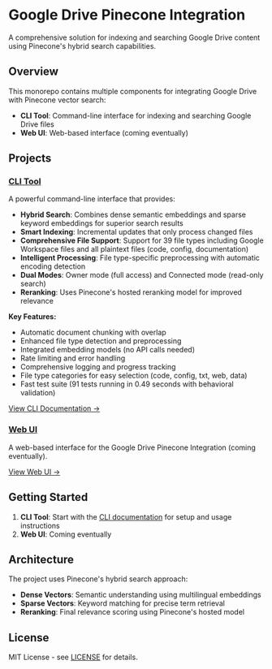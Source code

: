 # Google Drive Pinecone Integration

A comprehensive solution for indexing and searching Google Drive content using Pinecone's hybrid search capabilities.

## Overview

This monorepo contains multiple components for integrating Google Drive with Pinecone vector search:

- **CLI Tool**: Command-line interface for indexing and searching Google Drive files
- **Web UI**: Web-based interface (coming eventually)

## Projects

### [CLI Tool](./cli/)

A powerful command-line interface that provides:

- **Hybrid Search**: Combines dense semantic embeddings and sparse keyword embeddings for superior search results
- **Smart Indexing**: Incremental updates that only process changed files
- **Comprehensive File Support**: Support for 39 file types including Google Workspace files and all plaintext files (code, config, documentation)
- **Intelligent Processing**: File type-specific preprocessing with automatic encoding detection
- **Dual Modes**: Owner mode (full access) and Connected mode (read-only search)
- **Reranking**: Uses Pinecone's hosted reranking model for improved relevance

**Key Features:**
- Automatic document chunking with overlap
- Enhanced file type detection and preprocessing
- Integrated embedding models (no API calls needed)
- Rate limiting and error handling
- Comprehensive logging and progress tracking
- File type categories for easy selection (code, config, txt, web, data)
- Fast test suite (91 tests running in 0.49 seconds with behavioral validation)

[View CLI Documentation →](./cli/)

### [Web UI](./web-ui/)

A web-based interface for the Google Drive Pinecone Integration (coming eventually).

[View Web UI →](./web-ui/)

## Getting Started

1. **CLI Tool**: Start with the [CLI documentation](./cli/) for setup and usage instructions
2. **Web UI**: Coming eventually

## Architecture

The project uses Pinecone's hybrid search approach:
- **Dense Vectors**: Semantic understanding using multilingual embeddings
- **Sparse Vectors**: Keyword matching for precise term retrieval
- **Reranking**: Final relevance scoring using Pinecone's hosted model

## License

MIT License - see [LICENSE](LICENSE) for details.
